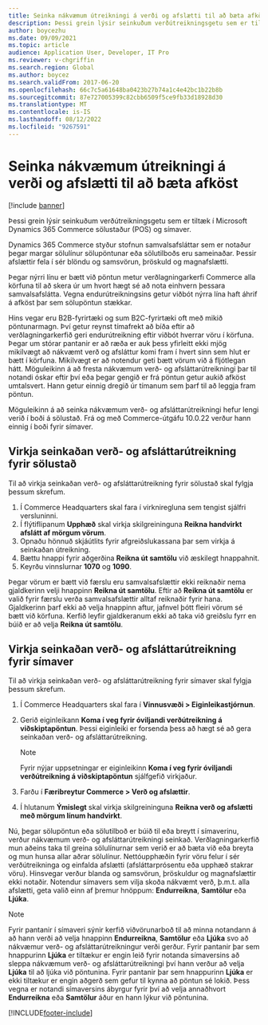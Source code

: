 ```yaml
---
title: Seinka nákvæmum útreikningi á verði og afslætti til að bæta afköst
description: Þessi grein lýsir seinkuðum verðútreikningsgetu sem er tiltæk í Microsoft Dynamics 365 Commerce sölustaður (POS) og símaver.
author: boycezhu
ms.date: 09/09/2021
ms.topic: article
audience: Application User, Developer, IT Pro
ms.reviewer: v-chgriffin
ms.search.region: Global
ms.author: boycez
ms.search.validFrom: 2017-06-20
ms.openlocfilehash: 66c7c5a61648ba0423b27b74a1c4e42bc1b22b8b
ms.sourcegitcommit: 87e727005399c82cbb6509f5ce9fb33d18928d30
ms.translationtype: MT
ms.contentlocale: is-IS
ms.lasthandoff: 08/12/2022
ms.locfileid: "9267591"
---
```

# <a name="delay-exact-price-and-discount-calculation-for-improved-performance"></a>Seinka nákvæmum útreikningi á verði og afslætti til að bæta afköst

[!include [banner](includes/banner.md)]

Þessi grein lýsir seinkuðum verðútreikningsgetu sem er tiltæk í Microsoft Dynamics 365 Commerce sölustaður (POS) og símaver.

Dynamics 365 Commerce styður stofnun samvalsafsláttar sem er notaður þegar margar sölulínur sölupöntunar eða sölutilboðs eru sameinaðar. Þessir afslættir fela í sér blöndu og samsvörun, þröskuld og magnafslætti.

Þegar nýrri línu er bætt við pöntun metur verðlagningarkerfi Commerce alla körfuna til að skera úr um hvort hægt sé að nota einhvern þessara samvalsafslátta. Vegna endurútreikningsins getur viðbót nýrra lína haft áhrif á afköst þar sem sölupöntun stækkar.

Hins vegar eru B2B-fyrirtæki og sum B2C-fyrirtæki oft með mikið pöntunarmagn. Því getur reynst tímafrekt að bíða eftir að verðlagningarkerfið geri endurútreikning eftir viðbót hverrar vöru í körfuna. Þegar um stórar pantanir er að ræða er auk þess yfirleitt ekki mjög mikilvægt að nákvæmt verð og afsláttur komi fram í hvert sinn sem hlut er bætt í körfuna. Mikilvægt er að notendur geti bætt vörum við á fljótlegan hátt. Möguleikinn á að fresta nákvæmum verð- og afsláttarútreikningi þar til notandi óskar eftir því eða þegar gengið er frá pöntun getur aukið afköst umtalsvert. Hann getur einnig dregið úr tímanum sem þarf til að leggja fram pöntun.

Möguleikinn á að seinka nákvæmum verð- og afsláttarútreikningi hefur lengi verið í boði á sölustað. Frá og með Commerce-útgáfu 10.0.22 verður hann einnig í boði fyrir símaver.

## <a name="enable-delayed-price-and-discount-calculation-for-pos"></a>Virkja seinkaðan verð- og afsláttarútreikning fyrir sölustað

Til að virkja seinkaðan verð- og afsláttarútreikning fyrir sölustað skal fylgja þessum skrefum.

1. Í Commerce Headquarters skal fara í virkniregluna sem tengist sjálfri versluninni.
1. Í flýtiflipanum **Upphæð** skal virkja skilgreininguna **Reikna handvirkt afslátt af mörgum vörum**.
1. Opnaðu hönnuð skjáútlits fyrir afgreiðslukassana þar sem virkja á seinkaðan útreikning.
1. Bættu hnappi fyrir aðgerðina **Reikna út samtölu** við æskilegt hnappahnit.
1. Keyrðu vinnslurnar **1070** og **1090**.

Þegar vörum er bætt við færslu eru samvalsafslættir ekki reiknaðir nema gjaldkerinn velji hnappinn **Reikna út samtölu**. Eftir að **Reikna út samtölu** er valið fyrir færslu verða samvalsafslættir alltaf reiknaðir fyrir hana. Gjaldkerinn þarf ekki að velja hnappinn aftur, jafnvel þótt fleiri vörum sé bætt við körfuna. Kerfið leyfir gjaldkeranum ekki að taka við greiðslu fyrr en búið er að velja **Reikna út samtölu**.

## <a name="enable-delayed-price-and-discount-calculation-for-call-center"></a>Virkja seinkaðan verð- og afsláttarútreikning fyrir símaver

Til að virkja seinkaðan verð- og afsláttarútreikning fyrir símaver skal fylgja þessum skrefum.

1. Í Commerce Headquarters skal fara í **Vinnusvæði \> Eiginleikastjórnun**.
1. Gerið eiginleikann **Koma í veg fyrir óviljandi verðútreikning á viðskiptapöntun**. Þessi eiginleiki er forsenda þess að hægt sé að gera seinkaðan verð- og afsláttarútreikning.

    > [!NOTE]
    > Fyrir nýjar uppsetningar er eiginleikinn **Koma í veg fyrir óviljandi verðútreikning á viðskiptapöntun** sjálfgefið virkjaður.

1. Farðu í **Færibreytur Commerce \> Verð og afslættir**.
1. Í hlutanum **Ýmislegt** skal virkja skilgreininguna **Reikna verð og afslætti með mörgum línum handvirkt**.

Nú, þegar sölupöntun eða sölutilboð er búið til eða breytt í símaverinu, verður nákvæmum verð- og afsláttarútreikningi seinkað. Verðlagningarkerfið mun aðeins taka til greina sölulínurnar sem verið er að bæta við eða breyta og mun hunsa allar aðrar sölulínur. Nettóupphæðin fyrir vöru felur í sér verðútreikninga og einfalda afslætti (afsláttarprósentu eða upphæð stakrar vöru). Hinsvegar verður blanda og samsvörun, þröskuldur og magnafslættir ekki notaðir. Notendur símavers sem vilja skoða nákvæmt verð, þ.m.t. alla afslætti, geta valið einn af þremur hnöppum: **Endurreikna**, **Samtölur** eða **Ljúka**.

> [!NOTE]
> Fyrir pantanir í símaveri sýnir kerfið viðvörunarboð til að minna notandann á að hann verði að velja hnappinn **Endurreikna**, **Samtölur** eða **Ljúka** svo að nákvæmur verð- og afsláttarútreikningur verði gerður. Fyrir pantanir þar sem hnappurinn **Ljúka** er tiltækur er engin leið fyrir notanda símaversins að sleppa nákvæmum verð- og afsláttarútreikningi því hann verður að velja **Ljúka** til að ljúka við pöntunina. Fyrir pantanir þar sem hnappurinn **Ljúka** er ekki tiltækur er engin aðgerð sem gefur til kynna að pöntun sé lokið. Þess vegna er notandi símaversins ábyrgur fyrir því að velja annaðhvort **Endurreikna** eða **Samtölur** áður en hann lýkur við pöntunina.

[!INCLUDE[footer-include](../includes/footer-banner.md)]
